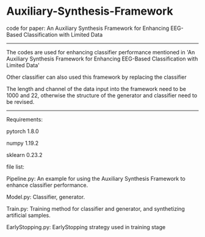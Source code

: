 # Auxiliary-Synthesis-Framework
code for paper: An Auxiliary Synthesis Framework for Enhancing EEG-Based Classification with Limited Data


*******************************************************************************************************************************************************************
The codes are used for enhancing classifier performance mentioned in 'An Auxiliary Synthesis Framework for Enhancing EEG-Based Classification with Limited Data'

Other classifier can also used this framework by replacing the classifier

The length and channel of the data input into the framework need to be 1000 and 22, otherwise the structure of the generator and classifier need to be revised.
*******************************************************************************************************************************************************************


Requirements:
  
  pytorch 1.8.0
  
  numpy 1.19.2
  
  sklearn 0.23.2
  
  
file list:

  Pipeline.py: An example for using the Auxiliary Synthesis Framework to enhance classifier performance.
  
  Model.py: Classifier, generator.
  
  Train.py: Training method for classifier and generator, and synthetizing artificial samples.
  
  EarlyStopping.py: EarlyStopping strategy used in training stage

